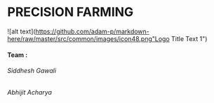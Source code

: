 # PRECISION FARMING

![alt text](https://github.com/adam-p/markdown-here/raw/master/src/common/images/icon48.png"Logo Title Text 1")

#### Team :
###### Siddhesh Gawali
###### Abhijit Acharya

